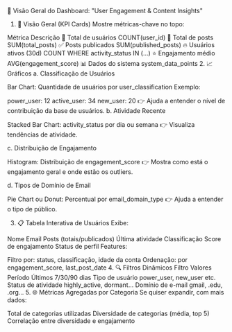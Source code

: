 🧭 Visão Geral do Dashboard: "User Engagement & Content Insights"

1. 🎯 Visão Geral (KPI Cards)
Mostre métricas-chave no topo:

Métrica	Descrição
👥 Total de usuários	COUNT(user_id)
📝 Total de posts	SUM(total_posts)
✅ Posts publicados	SUM(published_posts)
🔥 Usuários ativos (30d)	COUNT WHERE activity_status IN (...)
⭐ Engajamento médio	AVG(engagement_score)
📊 Dados do sistema	system_data_points
2. 📈 Gráficos
a. Classificação de Usuários

Bar Chart: Quantidade de usuários por user_classification
Exemplo:

power_user: 12
active_user: 34
new_user: 20
👉 Ajuda a entender o nível de contribuição da base de usuários.
b. Atividade Recente

Stacked Bar Chart: activity_status por dia ou semana
👉 Visualiza tendências de atividade.

c. Distribuição de Engajamento

Histogram: Distribuição de engagement_score
👉 Mostra como está o engajamento geral e onde estão os outliers.

d. Tipos de Domínio de Email

Pie Chart ou Donut: Percentual por email_domain_type
👉 Ajuda a entender o tipo de público.

3. 📋 Tabela Interativa de Usuários
Exibe:

Nome
Email
Posts (totais/publicados)
Última atividade
Classificação
Score de engajamento
Status de perfil
Features:

Filtro por: status, classificação, idade da conta
Ordenação: por engagement_score, last_post_date
4. 🔍 Filtros Dinâmicos
Filtro	Valores
Período	Últimos 7/30/90 dias
Tipo de usuário	power_user, new_user etc.
Status de atividade	highly_active, dormant...
Domínio de e-mail	gmail, .edu, .org...
5. 🌐 Métricas Agregadas por Categoria
Se quiser expandir, com mais dados:

Total de categorias utilizadas
Diversidade de categorias (média, top 5)
Correlação entre diversidade e engajamento
